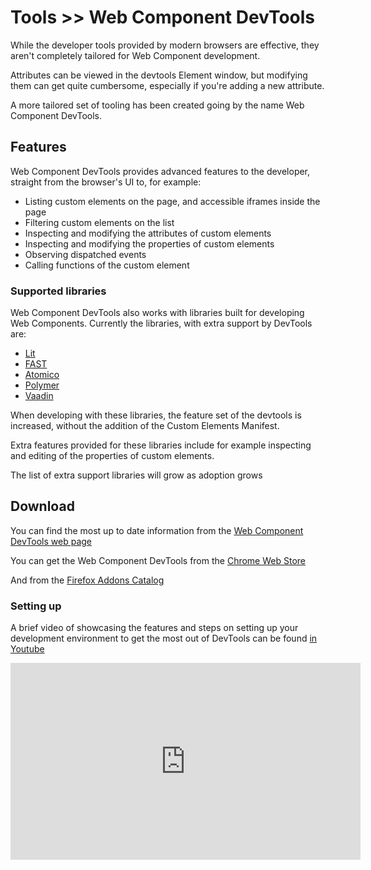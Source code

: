 # Tools >> Web Component DevTools

While the developer tools provided by modern browsers are effective, they aren't completely tailored for Web Component development.

Attributes can be viewed in the devtools Element window, but modifying them can get quite cumbersome, especially if you're adding a new attribute.

A more tailored set of tooling has been created going by the name Web Component DevTools.

## Features

Web Component DevTools provides advanced features to the developer, straight from the browser's UI to, for example:

- Listing custom elements on the page, and accessible iframes inside the page
- Filtering custom elements on the list
- Inspecting and modifying the attributes of custom elements
- Inspecting and modifying the properties of custom elements
- Observing dispatched events
- Calling functions of the custom element


### Supported libraries

Web Component DevTools also works with libraries built for developing Web Components. Currently the libraries, with extra support by DevTools are:

- [Lit](https://github.com/lit/lit/)
- [FAST](https://www.fast.design/)
- [Atomico](https://atomicojs.github.io/)
- [Polymer](https://polymer-library.polymer-project.org/)
- [Vaadin](https://vaadin.com/)

When developing with these libraries, the feature set of the devtools is increased, without the addition of the Custom Elements Manifest.

Extra features provided for these libraries include for example inspecting and editing of the properties of custom elements.

The list of extra support libraries will grow as adoption grows

## Download

You can find the most up to date information from the [Web Component DevTools web page](https://matsuuu.github.io/web-component-devtools/)

You can get the Web Component DevTools from the [Chrome Web Store](https://chrome.google.com/webstore/detail/web-component-devtools/gdniinfdlmmmjpnhgnkmfpffipenjljo/related)

And from the [Firefox Addons Catalog](https://addons.mozilla.org/en-US/firefox/addon/web-component-devtools/)

### Setting up

A brief video of showcasing the features and steps on setting up your development environment to get the most out of DevTools can be found [in Youtube](https://youtu.be/D6W5iX3-E9E)

<iframe width="560" height="315" src="https://www.youtube.com/embed/rDv5DmgGc70" title="YouTube video player" frameborder="0" allow="accelerometer; autoplay; clipboard-write; encrypted-media; gyroscope; picture-in-picture" allowfullscreen></iframe>
